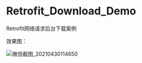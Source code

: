 # Retrofit_Download_Demo
Retrofit网络请求后台下载案例

效果图：

![微信截图_20210430114650](https://user-images.githubusercontent.com/70384877/116646085-ca16ef80-a9a9-11eb-9156-c5280a544b9e.png)


